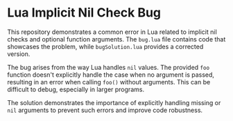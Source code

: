 # Lua Implicit Nil Check Bug

This repository demonstrates a common error in Lua related to implicit nil checks and optional function arguments.  The `bug.lua` file contains code that showcases the problem, while `bugSolution.lua` provides a corrected version.

The bug arises from the way Lua handles `nil` values. The provided `foo` function doesn't explicitly handle the case when no argument is passed, resulting in an error when calling `foo()` without arguments. This can be difficult to debug, especially in larger programs.

The solution demonstrates the importance of explicitly handling missing or `nil` arguments to prevent such errors and improve code robustness.